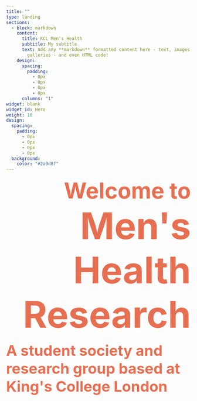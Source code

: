 ```yaml
---
title: ""
type: landing
sections:
  - block: markdown
    content:
      title: KCL Men's Health
      subtitle: My subtitle
      text: Add any **markdown** formatted content here - text, images, videos,
        galleries - and even HTML code!
    design:
      spacing:
        padding:
          - 0px
          - 0px
          - 0px
          - 0px
      columns: "1"
widget: blank
widget_id: Hero
weight: 10
design:
  spacing:
    padding:
      - 0px
      - 0px
      - 0px
      - 0px
  background:
    color: "#2a9d8f"
---
```

<p style="text-align:right;">
<span style="color:#e76f51;font-weight:700;font-size:60px">
    Welcome to
</span>
<br>
<span style="color:#e76f51;font-weight:700;font-size:100px">
    Men's Health Research
</span>
</p>
<p style="text-align:left;">
<span style="color:#e76f51;font-weight:700;font-size:40px">
    A student society and research group based at King's College London
</span>
